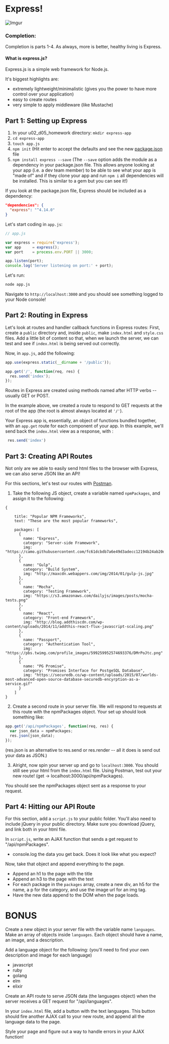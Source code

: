 # Express!

![Imgur](https://media.giphy.com/media/zSVVDJzC7kRoc/giphy.gif)

### Completion:
Completion is parts 1-4. As always, more is better, healthy living is Express.

#### What is express.js?

Express.js is a simple web framework for Node.js.

It's biggest highlights are:

- extremely lightweight/minimalistic (gives you the power to have more control over your application)
- easy to create routes
- very simple to apply middleware (like Mustache)

## Part 1: Setting up Express

1. In your u02_d05_homework directory: `mkdir express-app`
2. `cd express-app`
4. `touch app.js`
3. `npm init` (Hit enter to accept the defaults and see the new [package.json](https://docs.npmjs.com/cli/init) file
4. `npm install express --save` (The `--save` option adds the module as a dependency in your package.json file. This allows anyone looking at your app (i.e. a dev team member) to be able to see what your app is "made of" and if they clone your app and run `npm i` all dependencies will be installed. This is similar to a gem but you can see it!)



If you look at the package.json file, Express should be included as a dependency:

```json
"dependencies": {
  "express": "^4.14.0"
}
```

Let's start coding in `app.js`:

```javascript
// app.js

var express = require('express');
var app     = express();
var port    = process.env.PORT || 3000;

app.listen(port);
console.log('Server listening on port:' + port);
```
Let's run:
```bash
node app.js
```

Navigate to `http://localhost:3000` and you should see something logged to your Node console!

## Part 2: Routing in Express

Let's look at routes and handler callback functions in Express routes:
First, create a `public` directory and, inside `public`, make `index.html` and `style.css` files. Add a little bit of content so that, when we launch the server, we can test and see if `index.html` is being served out correctly.


Now, in `app.js`, add the following:
```javascript
app.use(express.static(__dirname + '/public'));

app.get('/', function(req, res) {
  res.send('index');
});
```

Routes in Express are created using methods named after HTTP verbs --usually GET or POST.

In the example above, we created a route to respond to GET requests at the root of the app (the root is almost always located at `'/'`).

Your Express app is, essentially, an object of functions bundled together, with an `app.get` route for each component of your app.  In this example, we'll send back the `index.html` view as a response, with :
```javascript
 res.send('index')
 ```

## Part 3: Creating API Routes

Not only are we able to easily send html files to the browser with Express, we can also serve JSON like an API!

For this sections, let's test our routes with [Postman](https://www.getpostman.com/).

1. Take the following JS object, create a variable named `npmPackages`, and assign it to the following:
```
{

    title: "Popular NPM Frameworks",
    text: "These are the most popular frameworks",

    packages: [
      {
        name: "Express",
        category: "Server-side Framework",
        img: "https://camo.githubusercontent.com/fc61dcbdb7a6e49d3adecc12194b24ab20dfa25b/68747470733a2f2f692e636c6f756475702e636f6d2f7a6659366c4c376546612d3330303078333030302e706e67"
      },
      {
        name: "Gulp",
        category: "Build System",
        img: "http://maxcdn.webappers.com/img/2014/01/gulp-js.jpg"
      },
      {
        name: "Mocha",
        category: "Testing Framework",
        img: "https://s3.amazonaws.com/dailyjs/images/posts/mocha-tests.png"
      },
      {
        name: "React",
        category: "Front-end Framework",
        img: "http://blog.addthiscdn.com/wp-content/uploads/2014/11/addthis-react-flux-javascript-scaling.png"
      },
      {
        name: "Passport",
        category: "Authentication Tool",
        img: "https://pbs.twimg.com/profile_images/599259952574693376/DMrPoJtc.png"
      },
      {
        name: "PG Promise",
        category: "Promises Interface for PostgeSQL Database",
        img: "https://securedb.co/wp-content/uploads/2015/07/worlds-most-advanced-open-source-database-securedb-encyrption-as-a-service.gif"
      }
    ]
}
```

2. Create a second route in your server file. We will respond to requests at this route with the npmPackages object. Your set up should look something like:
```javascript
app.get('/api/npmPackages', function(req, res) {
  var json_data = npmPackages;
  res.json(json_data);
});
```
(res.json is an alternative to res.send or res.render -- all it does is send out your data as JSON.)

3. Alright, now spin your server up and go to `localhost:3000`. You should still see your html from the `index.html` file. Using Postman, test out your new route! (get -> localhost:3000/api/npmPackages).

You should see the npmPackages object sent as a response to your request.

## Part 4: Hitting our API Route
For this section, add a `script.js` to your public folder. You'll also need to include jQuery in your public directory. Make sure you download jQuery, and link both in your html file.

In `script.js`, write an AJAX function that sends a get request to "/api/npmPackages".
- console.log the data you get back. Does it look like what you expect?

Now, take that object and append everything to the page.
- Append an h1 to the page with the title
- Append an h3 to the page with the text
- For each package in the `packages` array, create a new div, an h5 for the name, a p for the category, and use the image url for an img tag.
- Have the new data append to the DOM when the page loads.

# BONUS
Create a new object in your server file with the variable name `languages`. Make an array of objects inside `languages`. Each object should have a name, an image, and a description.

Add a language object for the following: (you'll need to find your own description and image for each language)
 - javascript
 - ruby
 - golang
 - elm
 - elixir

Create an API route to serve JSON data (the languages object) when the server receives a GET request for "/api/languages".

In your `index.html` file, add a button with the text languages. This button should fire another AJAX call to your new route, and append all the language data to the page.

Style your page and figure out a way to handle errors in your AJAX function!

